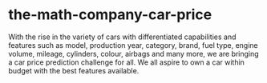 # the-math-company-car-price
With the rise in the variety of cars with differentiated capabilities and features such as model, production year, category, brand, fuel type, engine volume, mileage, cylinders, colour, airbags and many more, we are bringing a car price prediction challenge for all. We all aspire to own a car within budget with the best features available.
